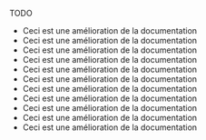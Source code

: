 TODO

 * Ceci est une amélioration de la documentation
 * Ceci est une amélioration de la documentation
 * Ceci est une amélioration de la documentation
 * Ceci est une amélioration de la documentation
 * Ceci est une amélioration de la documentation
 * Ceci est une amélioration de la documentation
 * Ceci est une amélioration de la documentation
 * Ceci est une amélioration de la documentation
 * Ceci est une amélioration de la documentation
 * Ceci est une amélioration de la documentation
 * Ceci est une amélioration de la documentation
